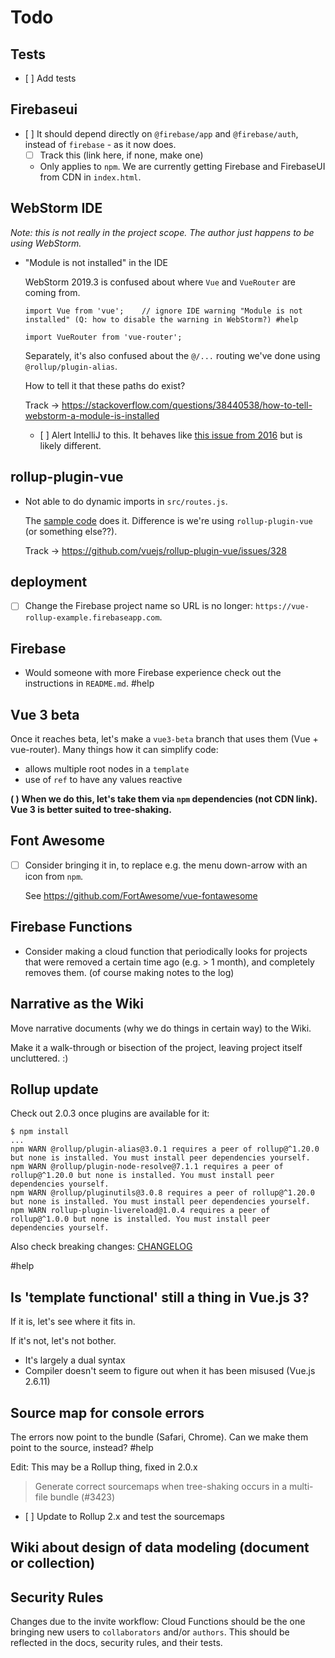 # Todo

## Tests

- [ ] Add tests

<!--
  - Coming to the site with a URL path, going through sign-in, one should land in the original intended path.
-->

## Firebaseui

- [ ] It should depend directly on `@firebase/app` and `@firebase/auth`, instead of `firebase` - as it now does.
  - [ ] Track this (link here, if none, make one)

  - Only applies to `npm`. We are currently getting Firebase and FirebaseUI from CDN in `index.html`.

## WebStorm IDE

*Note: this is not really in the project scope. The author just happens to be using WebStorm.*

- "Module is not installed" in the IDE
 
   WebStorm 2019.3 is confused about where `Vue` and `VueRouter` are coming from.

   ```
   import Vue from 'vue';    // ignore IDE warning "Module is not installed" (Q: how to disable the warning in WebStorm?) #help
   
   import VueRouter from 'vue-router';
   ```

   Separately, it's also confused about the `@/...` routing we've done using `@rollup/plugin-alias`.

   How to tell it that these paths do exist?

   Track -> https://stackoverflow.com/questions/38440538/how-to-tell-webstorm-a-module-is-installed

   - [ ] Alert IntelliJ to this. It behaves like [this issue from 2016](https://intellij-support.jetbrains.com/hc/en-us/community/posts/207304095-Using-ES6-import-and-node-modules-are-marked-as-Module-is-not-installed-) but is likely different.


## rollup-plugin-vue

- Not able to do dynamic imports in `src/routes.js`.

   The [sample code](https://github.com/gautemo/Vue-guard-routes-with-Firebase-Authentication/blob/master/src/router/index.js#L15) does it. Difference is we're using `rollup-plugin-vue` (or something else??).

   Track -> https://github.com/vuejs/rollup-plugin-vue/issues/328


## deployment

- [ ] Change the Firebase project name so URL is no longer: `https://vue-rollup-example.firebaseapp.com`.


## Firebase

- Would someone with more Firebase experience check out the instructions in `README.md`. #help


## Vue 3 beta

Once it reaches beta, let's make a `vue3-beta` branch that uses them (Vue + vue-router). Many things how it can simplify code:

- allows multiple root nodes in a `template`
- use of `ref` to have any values reactive

**( ) When we do this, let's take them via `npm` dependencies (not CDN link). Vue 3 is better suited to tree-shaking.**


## Font Awesome

- [ ] Consider bringing it in, to replace e.g. the menu down-arrow with an icon from `npm`. 

   See https://github.com/FortAwesome/vue-fontawesome

## Firebase Functions

- Consider making a cloud function that periodically looks for projects that were removed a certain time ago (e.g. > 1 month), and completely removes them. (of course making notes to the log)

## Narrative as the Wiki

Move narrative documents (why we do things in certain way) to the Wiki. 

Make it a walk-through or bisection of the project, leaving project itself uncluttered. :)

## Rollup update

Check out 2.0.3 once plugins are available for it:

```
$ npm install
...
npm WARN @rollup/plugin-alias@3.0.1 requires a peer of rollup@^1.20.0 but none is installed. You must install peer dependencies yourself.
npm WARN @rollup/plugin-node-resolve@7.1.1 requires a peer of rollup@^1.20.0 but none is installed. You must install peer dependencies yourself.
npm WARN @rollup/pluginutils@3.0.8 requires a peer of rollup@^1.20.0 but none is installed. You must install peer dependencies yourself.
npm WARN rollup-plugin-livereload@1.0.4 requires a peer of rollup@^1.0.0 but none is installed. You must install peer dependencies yourself.
```

Also check breaking changes: [CHANGELOG](https://github.com/rollup/rollup/blob/master/CHANGELOG.md#breaking-changes) 

 #help


## Is 'template functional' still a thing in Vue.js 3?

If it is, let's see where it fits in.

If it's not, let's not bother.

- It's largely a dual syntax
- Compiler doesn't seem to figure out when it has been misused (Vue.js 2.6.11)


## Source map for console errors

The errors now point to the bundle (Safari, Chrome). Can we make them point to the source, instead? #help

Edit: This may be a Rollup thing, fixed in 2.0.x

>Generate correct sourcemaps when tree-shaking occurs in a multi-file bundle (#3423)

- [ ] Update to Rollup 2.x and test the sourcemaps


## Wiki about design of data modeling (document or collection)

<!-- tbd. move this analysis somewhere else, maybe Wiki? Make it GOOD!

Add:
- fields needed in Security Rules are best to be in the same document (each document read costs for access)
- how often does the data (need to) change?  Change to an auxiliary field (e.g. 'lastSeen') triggers updates to anyone following the document.
- do the fields contribute to another (parent) document's Security Rules? If not, they may be okay as a subcollection. (this was already mentioned, in other words)
...

<<
With Cloud Firestore, design of data schemas is steered by these considerations:

To go in-document:

- **Billing:** access is charged per document. Avoid sub-collections unless they are really required.


To go sub-collection:

- **Access:** you cannot restrict reading of individual fields &mdash; documents are either fully available or not at all. You can restrict write access to individual fields.
- **Security rules:** you cannot use in-document arrays as part of security rule logic ("allow if `uid` is found within the `authors`"). You can express this with sub-collections.
- **Document size:** Documents must fit 1MB - 89 bytes. If you think they might grow larger, split something to sub-collections.

>Do you know more guidance for steering database schema design in Firestore? Please share the info at [Gitter](https://gitter.im/akauppi/GroundLevel-firebase-web) or as a PR. 📝🙂
<<
-->

## Security Rules

Changes due to the invite workflow: Cloud Functions should be the one bringing new users to `collaborators` and/or `authors`. This should be reflected in the docs, security rules, and their tests.

